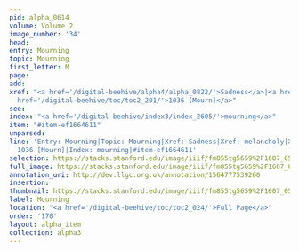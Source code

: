 ```yaml
---
pid: alpha_0614
volume: Volume 2
image_number: '34'
head: 
entry: Mourning
topic: Mourning
first_letter: M
page: 
add: 
xref: "<a href='/digital-beehive/alpha4/alpha_0822/'>Sadness</a>|<a href='/digital-beehive/alpha3/alpha_0583/'>melancholy</a>|Lamentation|<a
  href='/digital-beehive/toc/toc2_201/'>1036 [Mourn]</a>"
see: 
index: "<a href='/digital-beehive/index3/index_2605/'>mourning</a>"
item: "#item-ef1664611"
unparsed: 
line: 'Entry: Mourning|Topic: Mourning|Xref: Sadness|Xref: melancholy|Xref: Lamentation|Xref:
  1036 [Mourn]|Index: mourning|#item-ef1664611'
selection: https://stacks.stanford.edu/image/iiif/fm855tg5659%2F1607_0501/711,1735,3063,547/full/0/default.jpg
full_image: https://stacks.stanford.edu/image/iiif/fm855tg5659%2F1607_0501/full/full/0/default.jpg
annotation_uri: http://dev.llgc.org.uk/annotation/1564777539260
insertion: 
thumbnail: https://stacks.stanford.edu/image/iiif/fm855tg5659%2F1607_0501/711,1735,600,180/250,/0/default.jpg
label: Mourning
location: "<a href='/digital-beehive/toc/toc2_024/'>Full Page</a>"
order: '170'
layout: alpha_item
collection: alpha3
---
```


